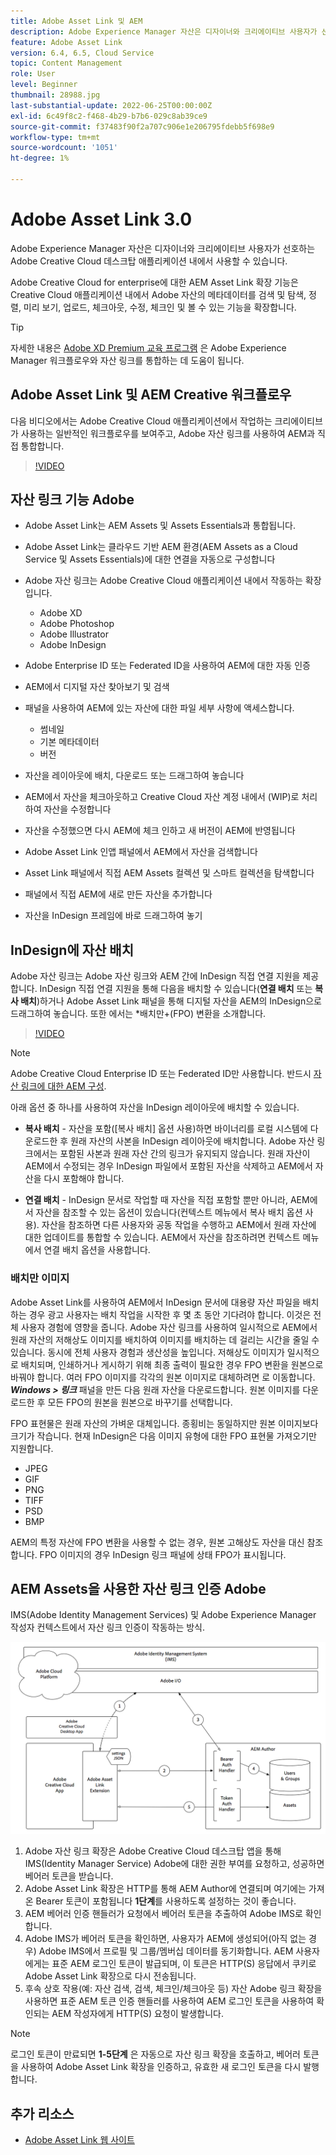 ```yaml
---
title: Adobe Asset Link 및 AEM
description: Adobe Experience Manager 자산은 디자이너와 크리에이티브 사용자가 선호하는 Adobe Creative Cloud 데스크탑 애플리케이션 내에서 사용할 수 있습니다. Adobe Creative Cloud for enterprise용 Adobe Asset Link 확장 기능은 Adobe XD, Photoshop, InDesign 및 Illustrator과 같은 Creative Cloud 도구 내에서 AEM 자산의 메타데이터를 검색 및 탐색, 정렬, 미리 보기, 업로드, 체크아웃, 수정, 체크인 및 볼 수 있는 기능을 확장합니다.
feature: Adobe Asset Link
version: 6.4, 6.5, Cloud Service
topic: Content Management
role: User
level: Beginner
thumbnail: 28988.jpg
last-substantial-update: 2022-06-25T00:00:00Z
exl-id: 6c49f8c2-f468-4b29-b7b6-029c8ab39ce9
source-git-commit: f37483f90f2a707c906e1e206795fdebb5f698e9
workflow-type: tm+mt
source-wordcount: '1051'
ht-degree: 1%

---
```


# Adobe Asset Link 3.0

Adobe Experience Manager 자산은 디자이너와 크리에이티브 사용자가 선호하는 Adobe Creative Cloud 데스크탑 애플리케이션 내에서 사용할 수 있습니다.

Adobe Creative Cloud for enterprise에 대한 AEM Asset Link 확장 기능은 Creative Cloud 애플리케이션 내에서 Adobe 자산의 메타데이터를 검색 및 탐색, 정렬, 미리 보기, 업로드, 체크아웃, 수정, 체크인 및 볼 수 있는 기능을 확장합니다.

>[!TIP]
>
> 자세한 내용은 [Adobe XD Premium 교육 프로그램](https://spark.adobe.com/page/wU7OXv8qKGugO/) 은 Adobe Experience Manager 워크플로우와 자산 링크를 통합하는 데 도움이 됩니다.

## Adobe Asset Link 및 AEM Creative 워크플로우

다음 비디오에서는 Adobe Creative Cloud 애플리케이션에서 작업하는 크리에이티브가 사용하는 일반적인 워크플로우를 보여주고, Adobe 자산 링크를 사용하여 AEM과 직접 통합합니다.

>[!VIDEO](https://video.tv.adobe.com/v/335927/?quality=12&learn=on)

## 자산 링크 기능 Adobe

+ Adobe Asset Link는 AEM Assets 및 Assets Essentials과 통합됩니다.
+ Adobe Asset Link는 클라우드 기반 AEM 환경(AEM Assets as a Cloud Service 및 Assets Essentials)에 대한 연결을 자동으로 구성합니다
+ Adobe 자산 링크는 Adobe Creative Cloud 애플리케이션 내에서 작동하는 확장입니다.

   + Adobe XD
   + Adobe Photoshop
   + Adobe Illustrator
   + Adobe InDesign

+ Adobe Enterprise ID 또는 Federated ID을 사용하여 AEM에 대한 자동 인증
+ AEM에서 디지털 자산 찾아보기 및 검색
+ 패널을 사용하여 AEM에 있는 자산에 대한 파일 세부 사항에 액세스합니다.
   + 썸네일
   + 기본 메타데이터
   + 버전
+ 자산을 레이아웃에 배치, 다운로드 또는 드래그하여 놓습니다
+ AEM에서 자산을 체크아웃하고 Creative Cloud 자산 계정 내에서 (WIP)로 처리하여 자산을 수정합니다
+ 자산을 수정했으면 다시 AEM에 체크 인하고 새 버전이 AEM에 반영됩니다
+ Adobe Asset Link 인앱 패널에서 AEM에서 자산을 검색합니다
+ Asset Link 패널에서 직접 AEM Assets 컬렉션 및 스마트 컬렉션을 탐색합니다
+ 패널에서 직접 AEM에 새로 만든 자산을 추가합니다
+ 자산을 InDesign 프레임에 바로 드래그하여 놓기

## InDesign에 자산 배치

Adobe 자산 링크는 Adobe 자산 링크와 AEM 간에 InDesign 직접 연결 지원을 제공합니다. InDesign 직접 연결 지원을 통해 다음을 배치할 수 있습니다(__연결 배치__ 또는 __복사 배치__)하거나 Adobe Asset Link 패널을 통해 디지털 자산을 AEM의 InDesign으로 드래그하여 놓습니다. 또한 에서는 *배치만+(FPO) 변환을 소개합니다.

>[!VIDEO](https://video.tv.adobe.com/v/28988/?quality=12&learn=on)

>[!NOTE]
>
>Adobe Creative Cloud Enterprise ID 또는 Federated ID만 사용합니다. 반드시 [자산 링크에 대한 AEM 구성](https://helpx.adobe.com/enterprise/admin-guide.html/enterprise/using/adobe-asset-link.ug.html).

아래 옵션 중 하나를 사용하여 자산을 InDesign 레이아웃에 배치할 수 있습니다.

+ **복사 배치** - 자산을 포함([복사 배치] 옵션 사용)하면 바이너리를 로컬 시스템에 다운로드한 후 원래 자산의 사본을 InDesign 레이아웃에 배치합니다. Adobe 자산 링크에서는 포함된 사본과 원래 자산 간의 링크가 유지되지 않습니다. 원래 자산이 AEM에서 수정되는 경우 InDesign 파일에서 포함된 자산을 삭제하고 AEM에서 자산을 다시 포함해야 합니다.

+ **연결 배치** - InDesign 문서로 작업할 때 자산을 직접 포함할 뿐만 아니라, AEM에서 자산을 참조할 수 있는 옵션이 있습니다(컨텍스트 메뉴에서 복사 배치 옵션 사용). 자산을 참조하면 다른 사용자와 공동 작업을 수행하고 AEM에서 원래 자산에 대한 업데이트를 통합할 수 있습니다. AEM에서 자산을 참조하려면 컨텍스트 메뉴에서 연결 배치 옵션을 사용합니다.

### 배치만 이미지

Adobe Asset Link를 사용하여 AEM에서 InDesign 문서에 대용량 자산 파일을 배치하는 경우 광고 사용자는 배치 작업을 시작한 후 몇 초 동안 기다려야 합니다. 이것은 전체 사용자 경험에 영향을 줍니다. Adobe 자산 링크를 사용하여 일시적으로 AEM에서 원래 자산의 저해상도 이미지를 배치하여 이미지를 배치하는 데 걸리는 시간을 줄일 수 있습니다. 동시에 전체 사용자 경험과 생산성을 높입니다. 저해상도 이미지가 일시적으로 배치되며, 인쇄하거나 게시하기 위해 최종 출력이 필요한 경우 FPO 변환을 원본으로 바꿔야 합니다. 여러 FPO 이미지를 각각의 원본 이미지로 대체하려면 로 이동합니다. **_Windows > 링크_** 패널을 만든 다음 원래 자산을 다운로드합니다. 원본 이미지를 다운로드한 후 모든 FPO의 원본을 원본으로 바꾸기를 선택합니다.

FPO 표현물은 원래 자산의 가벼운 대체입니다. 종횡비는 동일하지만 원본 이미지보다 크기가 작습니다. 현재 InDesign은 다음 이미지 유형에 대한 FPO 표현물 가져오기만 지원합니다.

+ JPEG
+ GIF
+ PNG
+ TIFF
+ PSD
+ BMP

AEM의 특정 자산에 FPO 변환을 사용할 수 없는 경우, 원본 고해상도 자산을 대신 참조합니다. FPO 이미지의 경우 InDesign 링크 패널에 상태 FPO가 표시됩니다.

## AEM Assets을 사용한 자산 링크 인증 Adobe

IMS(Adobe Identity Management Services) 및 Adobe Experience Manager 작성자 컨텍스트에서 자산 링크 인증이 작동하는 방식.

![Adobe 자산 링크 아키텍처](assets/adobe-asset-link-article-understand.png)

1. Adobe 자산 링크 확장은 Adobe Creative Cloud 데스크탑 앱을 통해 IMS(Identity Manager Service) Adobe에 대한 권한 부여를 요청하고, 성공하면 베어러 토큰을 받습니다.
1. Adobe Asset Link 확장은 HTTP를 통해 AEM Author에 연결되며 여기에는 가져온 Bearer 토큰이 포함됩니다 **1단계**&#x200B;를 사용하도록 설정하는 것이 좋습니다.
1. AEM 베어러 인증 핸들러가 요청에서 베어러 토큰을 추출하여 Adobe IMS로 확인합니다.
1. Adobe IMS가 베어러 토큰을 확인하면, 사용자가 AEM에 생성되어(아직 없는 경우) Adobe IMS에서 프로필 및 그룹/멤버십 데이터를 동기화합니다. AEM 사용자에게는 표준 AEM 로그인 토큰이 발급되며, 이 토큰은 HTTP(S) 응답에서 쿠키로 Adobe Asset Link 확장으로 다시 전송됩니다.
1. 후속 상호 작용(예: 자산 검색, 검색, 체크인/체크아웃 등) 자산 Adobe 링크 확장을 사용하면 표준 AEM 토큰 인증 핸들러를 사용하여 AEM 로그인 토큰을 사용하여 확인되는 AEM 작성자에게 HTTP(S) 요청이 발생합니다.

>[!NOTE]
>
>로그인 토큰이 만료되면 **1-5단계** 은 자동으로 자산 링크 확장을 호출하고, 베어러 토큰을 사용하여 Adobe Asset Link 확장을 인증하고, 유효한 새 로그인 토큰을 다시 발행합니다.

## 추가 리소스

+ [Adobe Asset Link 웹 사이트](https://www.adobe.com/kr/creativecloud/business/enterprise/adobe-asset-link.html)
